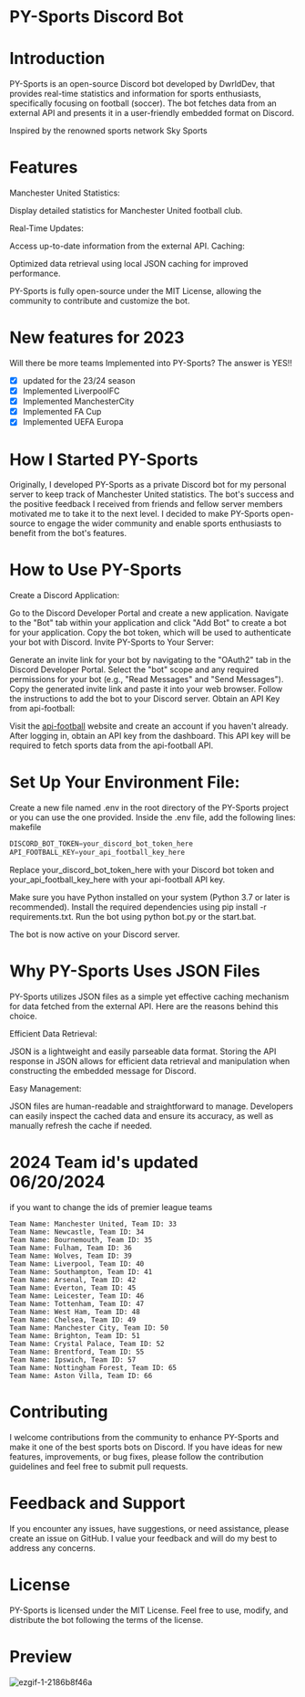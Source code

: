 # PY-Sports Discord Bot


# Introduction

PY-Sports is an open-source Discord bot developed by DwrldDev, that provides real-time statistics and information for sports enthusiasts, specifically focusing on football (soccer). The bot fetches data from an external API and presents it in a user-friendly embedded format on Discord.

Inspired by the renowned sports network Sky Sports

# Features

Manchester United Statistics:

Display detailed statistics for Manchester United football club.

Real-Time Updates: 

Access up-to-date information from the external API.
Caching: 

Optimized data retrieval using local JSON caching for improved performance.

PY-Sports is fully open-source under the MIT License, allowing the community to contribute and customize the bot.


# New features for 2023

Will there be more teams Implemented into PY-Sports? The answer is YES!!

- [x] updated for the 23/24 season
- [x] Implemented LiverpoolFC
- [x] Implemented ManchesterCity
- [x] Implemented FA Cup
- [x] Implemented UEFA Europa

# How I Started PY-Sports

Originally, I developed PY-Sports as a private Discord bot for my personal server to keep track of Manchester United statistics. The bot's success and the positive feedback I received from friends and fellow server members motivated me to take it to the next level. I decided to make PY-Sports open-source to engage the wider community and enable sports enthusiasts to benefit from the bot's features.


# How to Use PY-Sports

Create a Discord Application:

Go to the Discord Developer Portal and create a new application.
Navigate to the "Bot" tab within your application and click "Add Bot" to create a bot for your application.
Copy the bot token, which will be used to authenticate your bot with Discord.
Invite PY-Sports to Your Server:

Generate an invite link for your bot by navigating to the "OAuth2" tab in the Discord Developer Portal.
Select the "bot" scope and any required permissions for your bot (e.g., "Read Messages" and "Send Messages").
Copy the generated invite link and paste it into your web browser. Follow the instructions to add the bot to your Discord server.
Obtain an API Key from api-football:

Visit the [api-football](https://rapidapi.com/api-sports/api/api-football) website and create an account if you haven't already.
After logging in, obtain an API key from the dashboard.
This API key will be required to fetch sports data from the api-football API.

# Set Up Your Environment File:

Create a new file named .env in the root directory of the PY-Sports project or you can use the one provided.
Inside the .env file, add the following lines:
makefile


```js
DISCORD_BOT_TOKEN=your_discord_bot_token_here
API_FOOTBALL_KEY=your_api_football_key_here
```


Replace your_discord_bot_token_here with your Discord bot token and your_api_football_key_here with your api-football API key.


Make sure you have Python installed on your system (Python 3.7 or later is recommended).
Install the required dependencies using pip install -r requirements.txt.
Run the bot using python bot.py or the start.bat.

The bot is now active on your Discord server.


# Why PY-Sports Uses JSON Files
PY-Sports utilizes JSON files as a simple yet effective caching mechanism for data fetched from the external API. Here are the reasons behind this choice.


Efficient Data Retrieval:

JSON is a lightweight and easily parseable data format. Storing the API response in JSON allows for efficient data retrieval and manipulation when constructing the embedded message for Discord.

Easy Management:

JSON files are human-readable and straightforward to manage. Developers can easily inspect the cached data and ensure its accuracy, as well as manually refresh the cache if needed.

# 2024 Team id's updated 06/20/2024
if you want to change the ids of premier league teams 
```
Team Name: Manchester United, Team ID: 33
Team Name: Newcastle, Team ID: 34
Team Name: Bournemouth, Team ID: 35
Team Name: Fulham, Team ID: 36
Team Name: Wolves, Team ID: 39
Team Name: Liverpool, Team ID: 40
Team Name: Southampton, Team ID: 41
Team Name: Arsenal, Team ID: 42
Team Name: Everton, Team ID: 45
Team Name: Leicester, Team ID: 46
Team Name: Tottenham, Team ID: 47
Team Name: West Ham, Team ID: 48
Team Name: Chelsea, Team ID: 49
Team Name: Manchester City, Team ID: 50
Team Name: Brighton, Team ID: 51
Team Name: Crystal Palace, Team ID: 52
Team Name: Brentford, Team ID: 55
Team Name: Ipswich, Team ID: 57
Team Name: Nottingham Forest, Team ID: 65
Team Name: Aston Villa, Team ID: 66
```


# Contributing

I welcome contributions from the community to enhance PY-Sports and make it one of the best sports bots on Discord. If you have ideas for new features, improvements, or bug fixes, please follow the contribution guidelines and feel free to submit pull requests.

# Feedback and Support

If you encounter any issues, have suggestions, or need assistance, please create an issue on GitHub. I value your feedback and will do my best to address any concerns.

# License

PY-Sports is licensed under the MIT License. Feel free to use, modify, and distribute the bot following the terms of the license.

# Preview


![ezgif-1-2186b8f46a](https://github.com/DwrldDev/PY-Sports/assets/116701630/302eb2b9-ff7b-4fc2-8513-f578c24741ea)

